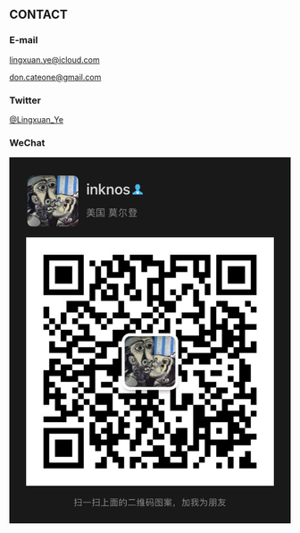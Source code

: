 ## CONTACT

### E-mail

lingxuan.ye@icloud.com

don.cateone@gmail.com

### Twitter

[@Lingxuan_Ye](https://twitter.com/Lingxuan_Ye)

### WeChat

![Lingxuan_Ye](contact.assets/00.JPG)
